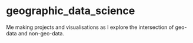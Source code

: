 # geographic_data_science
Me making projects and visualisations as I explore the intersection of geo-data and non-geo-data.
